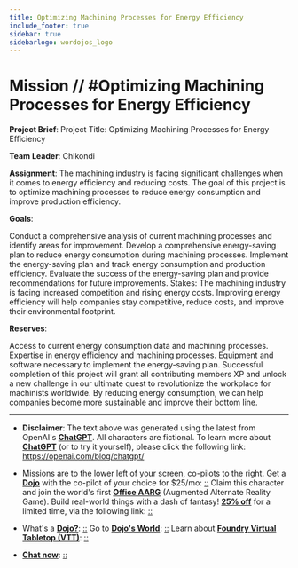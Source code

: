 ```yaml
---
title: Optimizing Machining Processes for Energy Efficiency
include_footer: true
sidebar: true
sidebarlogo: wordojos_logo
---
```

# Mission // #Optimizing Machining Processes for Energy Efficiency

**Project Brief**:
Project Title: Optimizing Machining Processes for Energy Efficiency

**Team Leader**: Chikondi

**Assignment**: The machining industry is facing significant challenges when it comes to energy efficiency and reducing costs. The goal of this project is to optimize machining processes to reduce energy consumption and improve production efficiency.

**Goals**:

Conduct a comprehensive analysis of current machining processes and identify areas for improvement.
Develop a comprehensive energy-saving plan to reduce energy consumption during machining processes.
Implement the energy-saving plan and track energy consumption and production efficiency.
Evaluate the success of the energy-saving plan and provide recommendations for future improvements.
Stakes: The machining industry is facing increased competition and rising energy costs. Improving energy efficiency will help companies stay competitive, reduce costs, and improve their environmental footprint.

**Reserves**:

Access to current energy consumption data and machining processes.
Expertise in energy efficiency and machining processes.
Equipment and software necessary to implement the energy-saving plan.
Successful completion of this project will grant all contributing members XP and unlock a new challenge in our ultimate quest to revolutionize the workplace for machinists worldwide. By reducing energy consumption, we can help companies become more sustainable and improve their bottom line.

---

* **Disclaimer**: The text above was generated using the latest from OpenAI's [**ChatGPT**](https://openai.com/blog/chatgpt/).  All characters are fictional.  To learn more about [**ChatGPT**](https://openai.com/blog/chatgpt/) (or to try it yourself), please click the following link: https://openai.com/blog/chatgpt/

* Missions are to the lower left of your screen, co-pilots to the right. Get a [**Dojo**](https://workmates.live/marketplace) with the co-pilot of your choice for $25/mo: [::](https://workmates.live/marketplace)  Claim this character and join the world's first [**Office AARG**](https://dojos.world) (Augmented Alternate Reality Game). Build real-world things with a dash of fantasy! [**25% off**](https://blog.workmates.live/deal-on-a-dojo) for a limited time, via the following link: [::](https://blog.workmates.live/deal-on-a-dojo) 

* What's a [**Dojo?**](https://workdojos.com): [::](https://workdojos.com)  Go to [**Dojo's World**](https://dojos.world): [::](https://dojos.world)  Learn about [**Foundry Virtual Tabletop (VTT)**](https://foundryvtt.com): [::](https://foundryvtt.com/)

* [**Chat now**](https://chat.workmates.live/channel/support): [::](https://chat.workmates.live/channel/support)